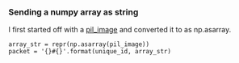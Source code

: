 ### Sending a numpy array as string 

I first started off with a [pil_image](http://pillow.readthedocs.io/en/3.1.x/reference/Image.html#PIL.Image.Image) and converted it to as np.asarray.

```python3
array_str = repr(np.asarray(pil_image))
packet = '{}#{}'.format(unique_id, array_str)
```


